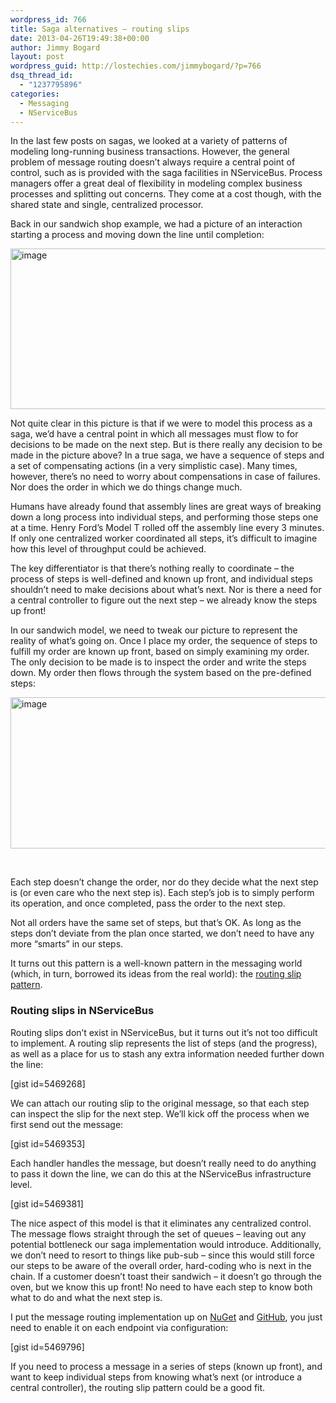 ```yaml
---
wordpress_id: 766
title: Saga alternatives – routing slips
date: 2013-04-26T19:49:38+00:00
author: Jimmy Bogard
layout: post
wordpress_guid: http://lostechies.com/jimmybogard/?p=766
dsq_thread_id:
  - "1237795896"
categories:
  - Messaging
  - NServiceBus
---
```

In the last few posts on sagas, we looked at a variety of patterns of modeling long-running business transactions. However, the general problem of message routing doesn’t always require a central point of control, such as is provided with the saga facilities in NServiceBus. Process managers offer a great deal of flexibility in modeling complex business processes and splitting out concerns. They come at a cost though, with the shared state and single, centralized processor.

Back in our sandwich shop example, we had a picture of an interaction starting a process and moving down the line until completion:

[<img title="image" style="border-top: 0px; border-right: 0px; background-image: none; border-bottom: 0px; padding-top: 0px; padding-left: 0px; border-left: 0px; display: inline; padding-right: 0px" border="0" alt="image" src="http://lostechies.com/jimmybogard/files/2013/04/image_thumb.png" width="607" height="257" />](http://lostechies.com/jimmybogard/files/2013/04/image.png)

Not quite clear in this picture is that if we were to model this process as a saga, we’d have a central point in which all messages must flow to for decisions to be made on the next step. But is there really any decision to be made in the picture above? In a true saga, we have a sequence of steps and a set of compensating actions (in a very simplistic case). Many times, however, there’s no need to worry about compensations in case of failures. Nor does the order in which we do things change much.

Humans have already found that assembly lines are great ways of breaking down a long process into individual steps, and performing those steps one at a time. Henry Ford’s Model T rolled off the assembly line every 3 minutes. If only one centralized worker coordinated all steps, it’s difficult to imagine how this level of throughput could be achieved.

The key differentiator is that there’s nothing really to coordinate – the process of steps is well-defined and known up front, and individual steps shouldn’t need to make decisions about what’s next. Nor is there a need for a central controller to figure out the next step – we already know the steps up front!

In our sandwich model, we need to tweak our picture to represent the reality of what’s going on. Once I place my order, the sequence of steps to fulfill my order are known up front, based on simply examining my order. The only decision to be made is to inspect the order and write the steps down. My order then flows through the system based on the pre-defined steps:

[<img title="image" style="border-top: 0px; border-right: 0px; background-image: none; border-bottom: 0px; padding-top: 0px; padding-left: 0px; border-left: 0px; display: inline; padding-right: 0px" border="0" alt="image" src="http://lostechies.com/jimmybogard/files/2013/04/image_thumb1.png" width="607" height="242" />](http://lostechies.com/jimmybogard/files/2013/04/image1.png)

&nbsp;

Each step doesn’t change the order, nor do they decide what the next step is (or even care who the next step is). Each step’s job is to simply perform its operation, and once completed, pass the order to the next step.

Not all orders have the same set of steps, but that’s OK. As long as the steps don’t deviate from the plan once started, we don’t need to have any more “smarts” in our steps.

It turns out this pattern is a well-known pattern in the messaging world (which, in turn, borrowed its ideas from the real world): the [routing slip pattern](http://www.enterpriseintegrationpatterns.com/RoutingTable.html).

### Routing slips in NServiceBus

Routing slips don’t exist in NServiceBus, but it turns out it’s not too difficult to implement. A routing slip represents the list of steps (and the progress), as well as a place for us to stash any extra information needed further down the line:

[gist id=5469268]

We can attach our routing slip to the original message, so that each step can inspect the slip for the next step. We’ll kick off the process when we first send out the message:

[gist id=5469353]

Each handler handles the message, but doesn’t really need to do anything to pass it down the line, we can do this at the NServiceBus infrastructure level.

[gist id=5469381]

The nice aspect of this model is that it eliminates any centralized control. The message flows straight through the set of queues – leaving out any potential bottleneck our saga implementation would introduce. Additionally, we don’t need to resort to things like pub-sub – since this would still force our steps to be aware of the overall order, hard-coding who is next in the chain. If a customer doesn’t toast their sandwich – it doesn’t go through the oven, but we know this up front! No need to have each step to know both what to do and what the next step is.

I put the message routing implementation up on [NuGet](http://nuget.org/packages/nservicebus.messagerouting) and [GitHub](https://github.com/jbogard/NServiceBus.MessageRouting), you just need to enable it on each endpoint via configuration:

[gist id=5469796]

If you need to process a message in a series of steps (known up front), and want to keep individual steps from knowing what’s next (or introduce a central controller), the routing slip pattern could be a good fit.